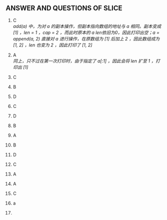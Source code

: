 ## ANSWER AND QUESTIONS OF SLICE

1. C  
   *add(a) 中，为对 a 的副本操作，但副本指向数组的地址与 a 相同。副本变成 [1] ，len = 1 ，cap = 2 ，而此时原本的 a len依旧为0，因此打印出空；a = append(a, 2) 直接对 a 进行操作，在原数组为 [1] 后加上 2 ，因此数组成为 [1, 2] ，len 也变为 2 ，因此打印了 [1, 2]*

2. A  
   *同上，只不过在第一次打印时，由于指定了 a[:1] ，因此会将 len 扩至 1 ，打印出 [1]*
   
3. C  
   
4. B  
    
5. D  
    
6. C  
    
7. D  
   
8. B  
   
9. A  
    
10. B  
    
11. D  
    
12. C  
    
13. A

14. A

15. C

16. a

17. 